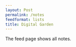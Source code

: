 ```yaml
---
layout: Post
permalink: /notes
feedformat: lists
title: Digital Garden
---
```


The feed page shows all notes.
